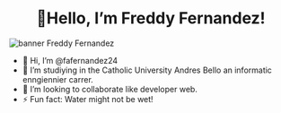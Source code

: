 <h1 align = "center" > 👋Hello, I’m Freddy Fernandez! </h1>

<div>
  
  <img alt = "banner Freddy Fernandez" src = "https://www.canva.com/design/DAGDnL0QfdY/yomCZ4wNZsDcjmcwlQ7G5g/view" align = "center" >
  
</div>
<img url = "https://www.canva.com/design/DAGDnL0QfdY/yomCZ4wNZsDcjmcwlQ7G5g/view" witdh = "40%" align = "center" >

- 👋 Hi, I’m @fafernandez24
- 👀 I’m studiying in the Catholic University Andres Bello an informatic enngiennier carrer.
- 💞️ I’m looking to collaborate like developer web.
- ⚡ Fun fact: Water might not be wet!

<!---
fafernandez24/fafernandez24 is a ✨ special ✨ repository because its `README.md` (this file) appears on your GitHub profile.
You can click the Preview link to take a look at your changes.
--->
